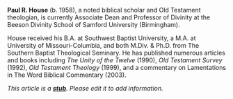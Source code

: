 **Paul R. House** (b. 1958), a noted biblical scholar and Old
Testament theologian, is currently Associate Dean and Professor of
Divinity at the Beeson Divinity School of Samford University
(Birmingham).

House received his B.A. at Southwest Baptist University, a M.A. at
University of Missouri-Columbia, and both M.Div. & Ph.D. from The
Southern Baptist Theological Seminary. He has published numerous
articles and books including *The Unity of the Twelve* (1990),
*Old Testament Survey* (1992), *Old Testament Theology* (1999), and
a commentary on Lamentations in The Word Biblical Commentary
(2003).

*This article is a **[stub](http://www.theopedia.com/Category:Theopedia_stubs "Category:Theopedia stubs")**. Please edit it to add information.*


